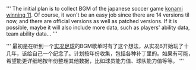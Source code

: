 <meta http-equiv='Content-Type' content='text/html; charset=utf-8' />

'''
The initial plan is to collect BGM of the japanese soccer game [konami winning 11](http://en.wikipedia.org/wiki/Pro_Evolution_Soccer). Of course, it won't be an easy job since there are 14 versions til now, and there are official versions as well as patched versions.
If it is possible, maybe it will also include more data, such as players' ability data, team ability data...
'''

'''
最初是在听到一个[实况足球](http://zh.wikipedia.org/wiki/%E8%83%9C%E5%88%A9%E5%8D%81%E4%B8%80%E4%BA%BA%E7%B3%BB%E5%88%97)的BGM歌单时有了这个想法，从实况6开始玩了十几年，该给自己一个纪念了。计划按年份收集，包括各种补丁里的。如果有可能，希望能更详细地按年份整理其他数据，比如球员能力值、球队能力值等等。
'''
